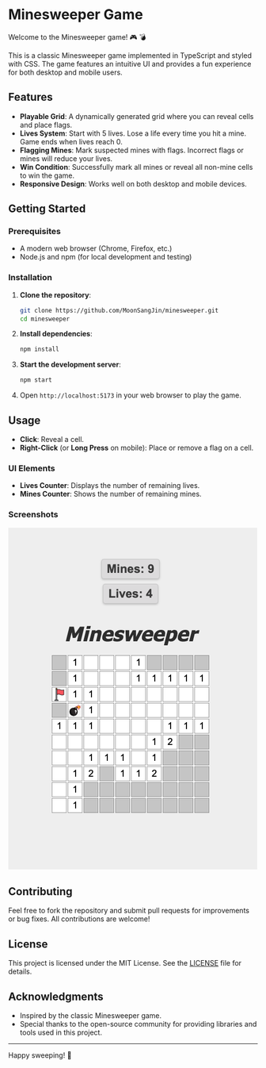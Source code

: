 # Minesweeper Game

Welcome to the Minesweeper game! 🎮 💣

This is a classic Minesweeper game implemented in TypeScript and styled with CSS. The game features an intuitive UI and provides a fun experience for both desktop and mobile users.

## Features

-   **Playable Grid**: A dynamically generated grid where you can reveal cells and place flags.
-   **Lives System**: Start with 5 lives. Lose a life every time you hit a mine. Game ends when lives reach 0.
-   **Flagging Mines**: Mark suspected mines with flags. Incorrect flags or mines will reduce your lives.
-   **Win Condition**: Successfully mark all mines or reveal all non-mine cells to win the game.
-   **Responsive Design**: Works well on both desktop and mobile devices.

## Getting Started

### Prerequisites

-   A modern web browser (Chrome, Firefox, etc.)
-   Node.js and npm (for local development and testing)

### Installation

1. **Clone the repository**:

    ```bash
    git clone https://github.com/MoonSangJin/minesweeper.git
    cd minesweeper
    ```

2. **Install dependencies**:

    ```bash
    npm install
    ```

3. **Start the development server**:

    ```bash
    npm start
    ```

4. Open `http://localhost:5173` in your web browser to play the game.

## Usage

-   **Click**: Reveal a cell.
-   **Right-Click** (or **Long Press** on mobile): Place or remove a flag on a cell.

### UI Elements

-   **Lives Counter**: Displays the number of remaining lives.
-   **Mines Counter**: Shows the number of remaining mines.

### Screenshots

![Gameplay Screenshot](/public/screenshot.png)

## Contributing

Feel free to fork the repository and submit pull requests for improvements or bug fixes. All contributions are welcome!

## License

This project is licensed under the MIT License. See the [LICENSE](./LICENSE) file for details.

## Acknowledgments

-   Inspired by the classic Minesweeper game.
-   Special thanks to the open-source community for providing libraries and tools used in this project.

---

Happy sweeping! 🌟
